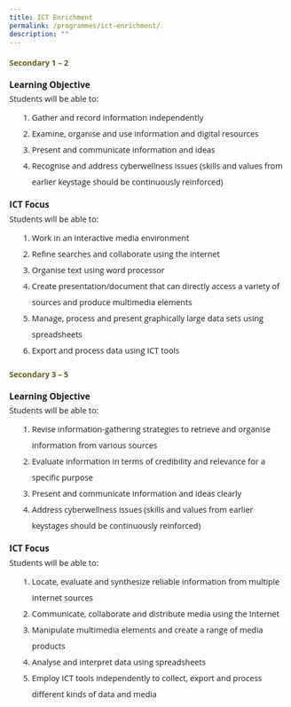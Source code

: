 ```yaml
---
title: ICT Enrichment
permalink: /programmes/ict-enrichment/
description: ""
---
```

<h4 style="color:#635f1a;font-weight:bold;font-family:Open Sans;">Secondary 1 &ndash; 2</h4>

 <p style="margin-top:15px;font-size:15.5px;"><strong style="font-family:Open Sans;">Learning Objective</strong></p>

<p style="font-size:14.5px; line-height:2;margin:-15px 0 5px 0px;font-family:Open Sans;">Students will be able to:</p>

<ol style="margin-top:5px">
<li style="font-size:14.5px; line-height:2;margin-left:17px;font-family:Open Sans;">Gather and record information independently</li>
<li style="font-size:14.5px; line-height:2;margin-left:17px;font-family:Open Sans;">Examine, organise and use information and digital resources</li>
<li style="font-size:14.5px; line-height:2;margin-left:17px;font-family:Open Sans;">Present and communicate information and ideas</li>
<li style="font-size:14.5px; line-height:2;margin-left:17px;font-family:Open Sans;">Recognise and address cyberwellness issues (skills and values from earlier keystage should be continuously reinforced)</li>
</ol>

 <p style="margin-top:15px;font-size:15.5px;"><strong style="font-family:Open Sans;">ICT Focus</strong></p>

<p style="font-size:14.5px; line-height:2;margin:-15px 0 5px 0px;font-family:Open Sans;">Students will be able to:</p>

<ol style="margin-top:5px;">
<li style="font-size:14.5px; line-height:2;margin-left:17px;font-family:Open Sans;">Work in an interactive media environment</li>
<li style="font-size:14.5px; line-height:2;margin-left:17px;font-family:Open Sans;">Refine searches and collaborate using the internet</li>
<li style="font-size:14.5px; line-height:2;margin-left:17px;font-family:Open Sans;">Organise text using word processor</li>
<li style="font-size:14.5px; line-height:2;margin-left:17px;font-family:Open Sans;">Create presentation/document that can directly access a variety of sources and produce multimedia elements</li>
<li style="font-size:14.5px; line-height:2;margin-left:17px;font-family:Open Sans;">Manage, process and present graphically large data sets using spreadsheets</li>
<li style="font-size:14.5px; line-height:2;margin-left:17px;font-family:Open Sans;">Export and process data using ICT tools</li>
</ol>

<h4 style="color:#635f1a;font-weight:bold;font-family:Open Sans;">Secondary 3 &ndash; 5 </h4>

 <p style="margin-top:15px;font-size:15.5px;"><strong style="font-family:Open Sans;">Learning Objective</strong></p>

<p style="font-size:14.5px; line-height:2;margin:-15px 0 5px 0px;font-family:Open Sans;">Students will be able to:</p>

<ol style="margin-top:5px;">
<li style="font-size:14.5px; line-height:2;margin-left:17px;font-family:Open Sans;">Revise information-gathering strategies to retrieve and organise information from various sources</li>
<li style="font-size:14.5px; line-height:2;margin-left:17px;font-family:Open Sans;">Evaluate information in terms of credibility and relevance for a specific purpose</li>
<li style="font-size:14.5px; line-height:2;margin-left:17px;font-family:Open Sans;">Present and communicate information and ideas clearly</li>
<li style="font-size:14.5px; line-height:2;margin-left:17px;font-family:Open Sans;">Address cyberwellness issues (skills and values from earlier keystages should be continuously reinforced)</li>
</ol>

 <p style="margin-top:15px;font-size:15.5px;"><strong style="font-family:Open Sans;">ICT Focus</strong></p>

<p style="font-size:14.5px; line-height:2;margin:-15px 0 5px 0px;font-family:Open Sans;">Students will be able to:</p>

<ol style="margin-top:5px;">
<li style="font-size:14.5px; line-height:2;margin-left:17px;font-family:Open Sans;">Locate, evaluate and synthesize reliable information from multiple Internet sources</li>
<li style="font-size:14.5px; line-height:2;margin-left:17px;font-family:Open Sans;">Communicate, collaborate and distribute media using the Internet</li>
<li style="font-size:14.5px; line-height:2;margin-left:17px;font-family:Open Sans;">Manipulate multimedia elements and create a range of media products</li>
<li style="font-size:14.5px; line-height:2;margin-left:17px;font-family:Open Sans;">Analyse and interpret data using spreadsheets</li>
<li style="font-size:14.5px; line-height:2;margin-left:17px;font-family:Open Sans;">Employ ICT tools independently to collect, export and process different kinds of data and media</li>
</ol>